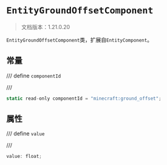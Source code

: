 # `EntityGroundOffsetComponent`

> 文档版本：1.21.0.20

`EntityGroundOffsetComponent`类，扩展自`EntityComponent`。

## 常量

/// define
`componentId`


///

```js
static read-only componentId = "minecraft:ground_offset";
```


## 属性

/// define
`value`


///

```js
value: float;
```

